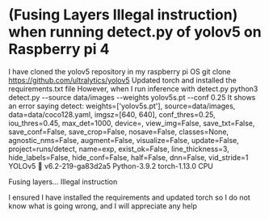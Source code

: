 
# (Fusing Layers Illegal instruction) when running detect.py of yolov5 on Raspberry pi 4

I have cloned the yolov5 repository in my raspberry pi OS
git clone https://github.com/ultralytics/yolov5
Updated torch and installed the requirements.txt file
However, when I run inference with detect.py
python3 detect.py --source data/images --weights yolov5s.pt --conf 0.25
It shows an error saying
detect: weights=['yolov5s.pt'], source=data/images, data=data/coco128.yaml, imgsz=[640, 640], conf_thres=0.25, iou_thres=0.45, max_det=1000, device=, view_img=False, save_txt=False, save_conf=False, save_crop=False, nosave=False, classes=None, agnostic_nms=False, augment=False, visualize=False, update=False, project=runs/detect, name=exp, exist_ok=False, line_thickness=3, hide_labels=False, hide_conf=False, half=False, dnn=False, vid_stride=1
YOLOv5 🚀 v6.2-219-ga83d2a5 Python-3.9.2 torch-1.13.0 CPU

Fusing layers... 
Illegal instruction

I ensured I have installed the requirements and updated torch so I do not know what is going wrong, and I will appreciate any help

        